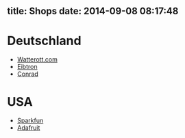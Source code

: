 title: Shops
date: 2014-09-08 08:17:48
---

# Deutschland

* [Watterott.com](http://www.watterott.com/)
* [Eibtron](Eibtron.com)
* [Conrad](http://www.conrad.de/ce/)


# USA
* [Sparkfun](https://www.sparkfun.com/)
* [Adafruit](http://www.adafruit.com/)
